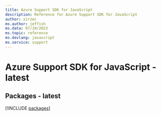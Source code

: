 ```yaml
---
title: Azure Support SDK for JavaScript
description: Reference for Azure Support SDK for JavaScript
author: xirzec
ms.author: jeffish
ms.data: 07/19/2023
ms.topic: reference
ms.devlang: javascript
ms.service: support
---
```

# Azure Support SDK for JavaScript - latest
## Packages - latest
[!INCLUDE [packages](support-index.md)]